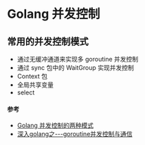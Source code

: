 # Golang 并发控制
## 常用的并发控制模式
* 通过无缓冲通道来实现多 goroutine 并发控制
* 通过 sync 包中的 WaitGroup 实现并发控制
* Context 包
* 全局共享变量
* select

#### 参考
* [Golang 并发控制的两种模式](https://golangnote.com/topic/184.html)
* [深入golang之---goroutine并发控制与通信](https://zhuanlan.zhihu.com/p/36907022)